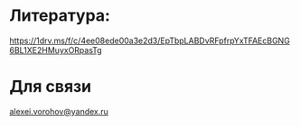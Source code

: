 # Литература:
https://1drv.ms/f/c/4ee08ede00a3e2d3/EpTbpLABDvRFpfrpYxTFAEcBGNG6BL1XE2HMuyxORpasTg

# Для связи
alexei.vorohov@yandex.ru
